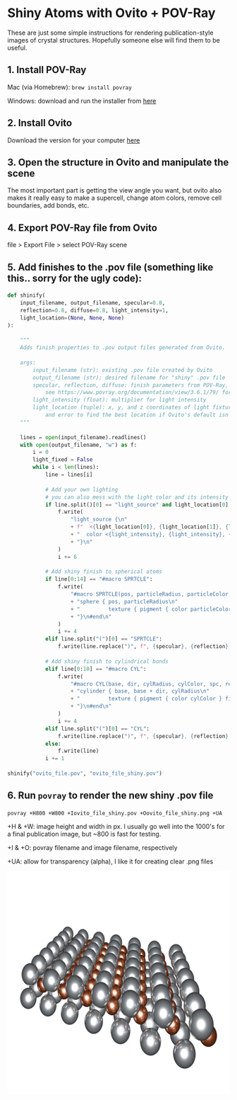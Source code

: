 # Shiny Atoms with Ovito + POV-Ray

These are just some simple instructions for rendering publication-style images of crystal structures. Hopefully someone else will find them to be useful.

## 1. Install POV-Ray

Mac (via Homebrew): `brew install povray`

Windows: download and run the installer from [here](https://www.povray.org/download/)

## 2. Install Ovito
Download the version for your computer [here](https://www.povray.org/download/)

## 3. Open the structure in Ovito and manipulate the scene
The most important part is getting the view angle you want, but ovito also makes it really easy to make a supercell, change atom colors, remove cell boundaries, add bonds, etc.

## 4. Export POV-Ray file from Ovito
file > Export File > select POV-Ray scene

## 5. Add finishes to the .pov file (something like this.. sorry for the ugly code):

```python
def shinify(
    input_filename, output_filename, specular=0.8,
    reflection=0.8, diffuse=0.8, light_intensity=1,
    light_location=(None, None, None)
):

    """
    Adds finish properties to .pov output files generated from Ovito.
    
    args:
        input_filename (str): existing .pov file created by Ovito
        output_filename (str): desired filename for "shiny" .pov file
        specular, reflection, diffuse: finish parameters from POV-Ray, applied to spheres (atoms) and cylinders (bonds)
            see https://www.povray.org/documentation/view/3.6.1/79/ for more details/options.
        light_intensity (float): multiplier for light intensity
        light_location (tuple): x, y, and z coordinates of light fixture in the scene. You might have to use trial
            and error to find the best location if Ovito's default isn't what you want.
    """

    lines = open(input_filename).readlines()
    with open(output_filename, "w") as f:
        i = 0
        light_fixed = False
        while i < len(lines):
            line = lines[i]

            # Add your own lighting
            # you can also mess with the light color and its intensity
            if line.split()[0] == "light_source" and light_location[0] is not None:
                f.write(
                    "light_source {\n"
                    + f"  <{light_location[0]}, {light_location[1]}, {light_location[2]}>\n"
                    + "  color <{light_intensity}, {light_intensity}, {light_intensity}>\n"
                    + "}\n"
                )
                i += 6
                
            # Add shiny finish to spherical atoms
            if line[0:14] == "#macro SPRTCLE":
                f.write(
                    "#macro SPRTCLE(pos, particleRadius, particleColor, spc, ref, dif) // Macro for spherical particles\n"
                    + "sphere { pos, particleRadius\n"
                    + "         texture { pigment { color particleColor } finish { specular spc reflection ref diffuse dif } }\n"
                    + "}\n#end\n"
                )
                i += 4
            elif line.split("(")[0] == "SPRTCLE":
                f.write(line.replace(")", f", {specular}, {reflection}, {diffuse})"))
            
            # Add shiny finish to cylindrical bonds
            elif line[0:10] == "#macro CYL":
                f.write(
                    "#macro CYL(base, dir, cylRadius, cylColor, spc, ref, dif) // Macro for cylinders\n"
                    + "cylinder { base, base + dir, cylRadius\n"
                    + "         texture { pigment { color cylColor } finish { specular spc reflection ref diffuse dif } }\n"
                    + "}\n#end\n"
                )
                i += 4
            elif line.split("(")[0] == "CYL":
                f.write(line.replace(")", f", {specular}, {reflection}, {diffuse})"))
            else:
                f.write(line)
            i += 1

shinify("ovito_file.pov", "ovito_file_shiny.pov")
```

## 6. Run `povray` to render the new shiny .pov file
`povray +H800 +W800 +Iovito_file_shiny.pov +Oovito_file_shiny.png +UA`

+H & +W: image height and width in px. I usually go well into the 1000's for a final publication image, but ~800 is fast for testing.

+I & +O: povray filename and image filename, respectively

+UA: allow for transparency (alpha), I like it for creating clear .png files

<img src="fecl2_shiny.png" width="800px">

